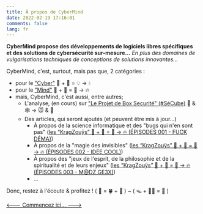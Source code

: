 ```yaml
---
title: À propos de CyberMind
date: 2022-02-19 17:16:01
comments: false
lang: fr
---
```


**CyberMind propose des développements de logiciels libres spécifiques et des solutions de cybersécurité sur-mesure…**
*En plus des domaines de vulgarisations techniques de conceptions de solutions innovantes…*

CyberMind, c'est, surtout, mais pas que, 2 catégories :
- pour le ["Cyber"](https://cybermind.fr/categories/Cyber/)   🤖 + 🎲 = 💡 -> 💧
- pour le ["Mind"](https://cybermind.fr/categories/Mind/)     🧠 + 🧩 = 🧙 -> 🔥
- mais, CyberMind, c'est aussi, entre autres;
  - L'analyse, (en cours) sur ["Le Projet de Box Securité" (#SéCube)](https://cybermind.fr/tags/SECUBOX/)   🔐 & 🕸️ -> 🐭 & 🦉
  - Des articles, qui seront ajoutés (et peuvent être mis à jour…)
    - À propos de la science informatique et des "bugs qui n'en sont pas" ([les “KragZouÿs” 🧠 + 🧩 = 🧙 -> 🔥 (ÉPISODES 001 - FUCK DÉMA)](https://cybermind.fr/tags/Fuck-Dema/))
    - À propos de la "magie des invisibles" ([les “KragZouÿs” 🧠 + 🧩 = 🧙 -> 🔥 (ÉPISODES 002 - IDÉE COOL)](https://cybermind.fr/tags/Idee-Cool/))
    - À propos des "jeux de l'esprit, de la philosophie et de la spiritualité et de leurs enjeux" ([les “KragZouÿs” 🧠 + 🧩 = 🧙 -> 🔥 (ÉPISODES 003 - M@DZ GE3X)](https://cybermind.fr/tags/M-DZ-GE3X/))
    - …

Donc, restez à l'écoute & profitez ! ( 🤖 = 🍀 + 🎵 ) ~ ( 🪤 + 🧞‍♂️ = 🧠 )

[<--- Commencez ici… --->](https://cybermind.fr/fr/Cyber/Mind/welcome/)